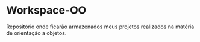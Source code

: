 # Workspace-OO
Repositório onde ficarão armazenados meus projetos realizados na matéria de orientação a objetos.
